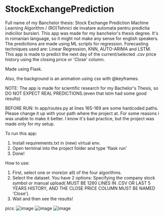 # StockExchangePrediction
Full name of my Banchelor thesis: Stock Exchange Prediction Machine Learning Algorithm / (RO)Tehnici de invatare automata pentru predictia indiciilor bursieri.
This app was made for my banchelor's thesis degree. It's in romanian language, so it might not make any sense for english speakers.
The predictions are made using ML scripts for regression. Forecasting techniques used are: Linear Regression, KNN, AUTO-ARIMA and LSTM.
This app is made to predict the next day of the current/selected .csv price history using the closing price or 'Close' column.

Made using Flask.

Also, the background is an animation using css with @keyframes.

NOTE: The app is made for scientific research for my Bachelor's Thesis, so DO NOT EXPECT REAL PREDICTIONS.(even that lstm had some good results)

BEFORE RUN:
In app/routes.py at lines 165-169 are some hardcoded paths. Please change it up with your path where the project at. 
For some reasons i was unable to make it better. I know it's bad practice, but the project was made only for my setup.

To run this app:
1. Install requirements.txt in (new) virtual env.
2. Open terminal into the project folder and type 'flask run'
3. Done!

How to use:
1. First, select one or more(or all) of the four algorithms.
2. Select the dataset. You have 2 options: Specifying the company stock symbol or manual upload( MUST BE 1260 LINES IN .CSV OR LAST 5 YEARS HISTORY, AND THE CLOSE PRICE COLUMN MUST BE NAMED 'Close').
3. Wait and then see the results!


pics:
![image](https://user-images.githubusercontent.com/73346539/190199257-c07ea688-eb67-4ad7-a1ab-ac611fcdf2e5.png)
![image](https://user-images.githubusercontent.com/73346539/190198269-c5d0ba28-90e1-491b-a301-4c46473b141e.png)
![image](https://user-images.githubusercontent.com/73346539/190199074-4a0a51d5-d4a0-4431-9401-9ee85dd905d7.png)
